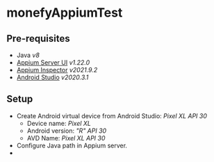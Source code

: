# monefyAppiumTest

## Pre-requisites
- Java _v8_
- [Appium Server UI]("https://github.com/appium/appium-desktop/releases") _v1.22.0_
- [Appium Inspector]("https://github.com/appium/appium-inspector/releases") _v2021.9.2_
- [Android Studio]("https://developer.android.com/studio) _v2020.3.1_

## Setup
- Create Android virtual device from Android Studio: _Pixel XL API 30_
    - Device name: _Pixel XL_
    - Android version: _"R" API 30_
    - AVD Name: _Pixel XL API 30_
- Configure Java path in Appium server.
- 